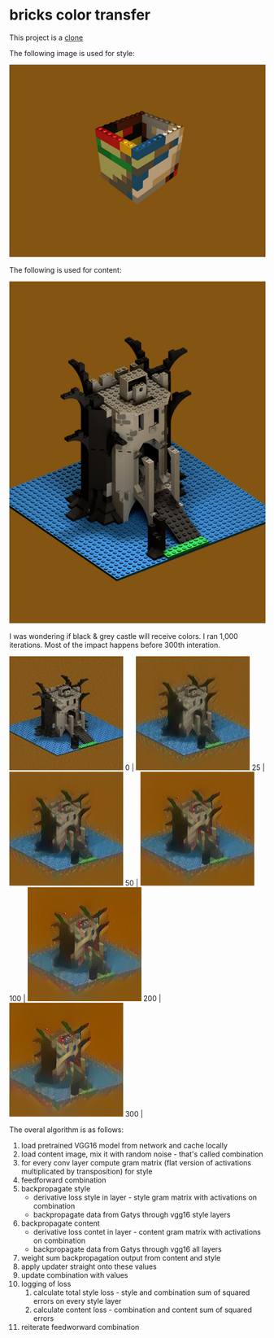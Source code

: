 # bricks color transfer

This project is a [clone](https://github.com/deeplearning4j/dl4j-examples/blob/master/dl4j-examples/src/main/java/org/deeplearning4j/examples/styletransfer/NeuralStyleTransfer.java)

The following image is used for style:

![style](src/main/resources/styletransfer/bricks_style.jpg)

The following is used for content:

![content](src/main/resources/styletransfer/castle.jpg)

I was wondering if black & grey castle will receive colors. I ran 1,000 iterations. Most of the impact happens before 300th interation.

![0](src/main/resources/styletransfer/out/iteration_lego000.jpg) 0 | ![25](src/main/resources/styletransfer/out/iteration_lego025.jpg) 25 | ![50](src/main/resources/styletransfer/out/iteration_lego050.jpg) 50 |
![100](src/main/resources/styletransfer/out/iteration_lego100.jpg) 100 | ![200](src/main/resources/styletransfer/out/iteration_lego200.jpg) 200 | ![300](src/main/resources/styletransfer/out/iteration_lego300.jpg) 300 |

The overal algorithm is as follows:
1. load pretrained VGG16 model from network and cache locally
1. load content image, mix it with random noise - that's called combination
1. for every conv layer compute gram matrix (flat version of activations multiplicated by transposition) for style
1. feedforward combination
1. backpropagate style
    * derivative loss style in layer - style gram matrix with activations on combination
    * backpropagate data from Gatys through vgg16 style layers
1. backpropagate content
    * derivative loss contet in layer - content gram matrix with activations on combination
    * backpropagate data from Gatys through vgg16  all layers
1. weight sum backpropagation output from content and style
1. apply updater straight onto these values
1. update combination with values
1. logging of loss
    1. calculate total style loss - style and combination sum of squared errors on every style layer
    1. calculate content loss - combination and content sum of squared errors
1. reiterate feedworward combination